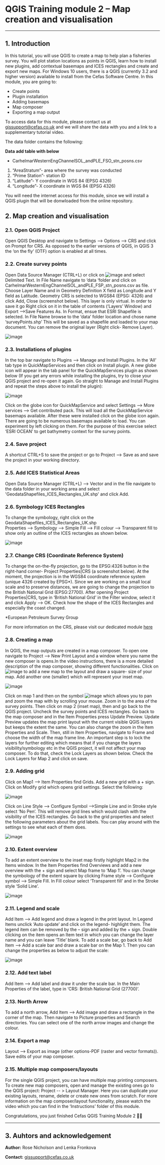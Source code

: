 # QGIS Training module 2 – Map creation and visualisation 

---

## 1. Introduction 
In this tutorial, you will use QGIS to create a map to help plan a fisheries survey. You will plot station locations as points in QGIS, learn how to install new plugins, add contextual basemaps and ICES rectangles and create and export new maps. For Windows 10 users, there is a QGIS (currently 3.2 and higher version) available to install from the Cefas Software Centre. In this module, you are going to:
* Create points
* 	Plugin installation
* 	Adding basemaps
* 	Map composer
* 	Exporting a map output

To access data for this module, please contact us at gissupport@cefas.co.uk and we will share the data with you and a link to a supplementary tutorial video.

The data folder contains the following:

**Data add table with below** 
* 	CarhelmarWesternEngChannelSOL_andPLE_FSO_stn_posns.csv
 
1. “AreaStratum”- area where the survey was conducted
1. “Prime Station”- station ID
1. “Latitude”- Y coordinate in WGS 84 (EPSG 4326)
1. “Longitude”- X coordinate in WGS 84 (EPSG 4326)

You will need the internet access for this module, since we will install a QGIS plugin that will be donwloaded from the online repository.

## 2. Map creation and visualisation
### 2.1. Open QGIS Project
Open QGIS Desktop and navigate to Settings --> Options --> CRS and click on Prompt for CRS. As opposed to the earlier versions of QGIS, in QGIS 3 the ‘on the fly’ (OTF) option is enabled at all times.
### 2.2. Create survey points
Open Data Source Manager (CTRL+L) or click on ![image](https://user-images.githubusercontent.com/47147296/79881216-d8224f80-83e8-11ea-9340-9323ede451fc.png) and select Delimited Text. In File Name navigate to ‘data ‘folder and click on CarhelmarWesternEngChannelSOL_andPLE_FSP_stn_posns.csv as file. Choose Layer Name and in Geometry Definition X field as Longitude and Y field as Latitude. Geometry CRS is selected to WGS84 (EPSG: 4326) and click Add, Close (screenshot below).  This layer is only virtual. In order to save it go Right click on it in the table of contents (‘Layers’ Window) and Export             -->Save Features As. In Format, ensue that ESRI Shapefile is selected. In File Name browse to the ‘data’ folder location and chose name ‘surveyPoints.shp’ This will be saved as a shapefile and loaded to your map document. You can remove the original layer (Right click- Remove Layer).

![image](https://user-images.githubusercontent.com/47147296/79881491-2899ad00-83e9-11ea-9ca7-f3c3982e23f4.png)

### 2.3. Installations of plugins
In the top bar navigate to Plugins --> Manage and Install Plugins. In the ‘All’ tab type in QuickMapServices and then click on Install plugin. A new globe icon will appear in the tab panel for the QuickMapServices plugin as shown below (If you get any errors while installing the plugins, try to close your QGIS project and re-open it again. Go straight to Manage and Install Plugins and repeat the steps above to install the plugin):

![image](https://user-images.githubusercontent.com/47147296/79881892-b70e2e80-83e9-11ea-9c06-ce18ec26c403.png)

Click on the globe icon for QuickMapService and select Settings --> More services --> Get contributed pack. This will load all the QuickMapService basemaps available. After these were installed click on the globe icon again. There are going to be numerous basemaps available to load. You can experiment by left clicking on them. For the purpose of this exercise select ‘ESRI OCEAN’ to get bathymetry context for the survey points.

### 2.4. Save project
A shortcut CTRL+S to save the project or go to Project --> Save as and save the project in your working directory.

### 2.5. Add ICES Statistical Areas
Open Data Source Manager (CTRL+L) --> Vector and in the file navigate to the data folder in your working area and select 'GeodataShapefiles_ICES_Rectangles_UK.shp' and click Add.

### 2.6. Symbology ICES Rectangles
To change the symbology, right click on the GeodataShapefiles_ICES_Rectangles_UK.shp                              
Properties --> Symbology --> Simple Fill --> Fill colour --> Transparent fill to show only an outline of the ICES rectangles as shown below.

![image](https://user-images.githubusercontent.com/47147296/79882329-50d5db80-83ea-11ea-937a-9a0e6b66175d.png)

### 2.7. Change CRS (Coordinate Reference System)
To change the on-the-fly projection, go to the EPSG:4326 button in the right-hand corner- Project Properties|CRS (a screenshot below). At the moment, the projection is in the WGS84 coordinate reference system (unique 4326 created by EPSG*). Since we are working on a small local scale and to preserve distances, we are going to change the projection to the British National Grid (EPSG:27700). After opening Project Properties|CRS, type in ‘British National Grid’ in the Filter window, select it and click Apply --> OK. Check how the shape of the ICES Rectangles and especially the coast changed.

*European Petroleum Survey Group

For more information on the CRS, please visit our dedicated module [here](https://github.com/CefasRepRes/QGIS_Training_Cefas/blob/main/Module_1_Coordinate_Reference_Systems/instructions.md)

### 2.8.	Creating a map
In QGIS, the map outputs are created in a map composer. To open one navigate to Project --> New Print Layout and a window where you name the new composer is opens.In the video instructions, there is a more detailed description of the map composer, showing different functionalities. Click on ![image](https://user-images.githubusercontent.com/47147296/79882544-b2964580-83ea-11ea-9c82-2b8f4ed6b419.png) to add a new map to the layout and draw a square- size of your map. Add another one (smaller) which will represent your inset map. 

![image](https://user-images.githubusercontent.com/47147296/79882629-d0fc4100-83ea-11ea-8ad3-509b3ed4908d.png)

Click on map 1 and then on the symbol ![image](https://user-images.githubusercontent.com/47147296/79882722-eec9a600-83ea-11ea-9735-1ecbb1589a05.png) which allows you to pan and zoom the map with by scrolling your mouse. Zoom in to the area of the survey points. Then click on map 2 (inset map), then and go back to the QGIS project. Uncheck the survey points and ICES rectangles. Go back to the map composer and in the Item Properties press Update Preview. Update Preview updates the map print layout with the current visible QGIS layers but keeps the extent the same. You can also change the zoom in the Item Properties and Scale.  Then, still in Item Properties, navigate to Frame and choose the width of the map frame line.  An important step is to lock the layers for further editing which means that if you change the layers visibility/symbology etc in the QGIS project, it will not affect your map composer. To do that, check the Lock Layers as shown below. Check the Lock Layers for Map 2 and click on save.

### 2.9.	Adding grid
Click on Map1 --> Item Properties find Grids. Add a new grid with a + sign. Click on Modify grid which opens grid settings. Select the following:

![image](https://user-images.githubusercontent.com/47147296/79882876-27697f80-83eb-11ea-9186-05970f79afd8.png)


Click on Line Style --> Configure Symbol -->Simple Line and in Stroke style select ‘No Pen’. This will remove grid lines which would clash with the visibility of the ICES rectangles. Go back to the grid properties and select the following parameters about the grid labels. You can play around with the settings to see what each of them does.

![image](https://user-images.githubusercontent.com/47147296/79883033-55e75a80-83eb-11ea-8505-9fb945f39ef8.png)

### 2.10.	Extent overview
To add an extent overview to the inset map firstly highlight Map2 in the Items window. In the Item Properties find Overviews and add a new overview with the + sign and select Map frame to ‘Map 1’. You can change the symbology of the extent square by clicking Frame style --> Configure symbol --> Simple Fill. In Fill colour select ‘Transparent fill’ and in the Stroke style ‘Solid Line’.

![image](https://user-images.githubusercontent.com/47147296/79883235-921abb00-83eb-11ea-83c6-5269b9d64717.png)

### 2.11.	Legend and scale 
Add Item --> Add legend and draw a legend in the print layout. In Legend Items unclick ‘Auto update’ and click on the legend- highlight them. The legend item can be removed by the – sign and added by the + sign. Double clicking on the item opens an Item text in which you can change the layer name and you can leave ‘Title’ blank. To add a scale bar, go back to Add Item --> Add a scale bar  and draw a scale bar on the Map 1. Then you can change the properties as below to adjust the scale:

![image](https://user-images.githubusercontent.com/47147296/79883393-c42c1d00-83eb-11ea-9c37-8cc58014fe2a.png)

### 2.12.	Add text label
Add Item --> Add label and draw it under the scale bar. In the Main Properties of the label, type in ‘CRS: British National Grid (27700)’.

### 2.13.	North Arrow 
To add a north arrow, Add Item --> Add image and draw a rectangle in the corner of the map. Then navigate to Picture properties and Search directories. You can select one of the north arrow images and change the colour.  

### 2.14.	Export a map
Layout --> Export as image (other options-PDF (raster and vector formats)). Save edits of your map composer.

### 2.15.	Multiple map composers/layouts
For the single QGIS project, you can have multiple map printing composers. To create new map composers, open and manage the existing ones go to the QGIS project: Project -- > Layout Manager. Here you can duplicate your existing layouts, rename, delete or create new ones from scratch. For more information on the map composer/layout functionality, please watch the video which you can find in the ‘Instructions’ folder of this module.

Congratulations, you just finished Cefas QGIS Training Module 2 🥇🥇

---

## 3. Auhtors and acknowledgement

**Author:** Rose Nicholson and Lenka Fronkova

**Contact:** gissupport@cefas.co.uk
